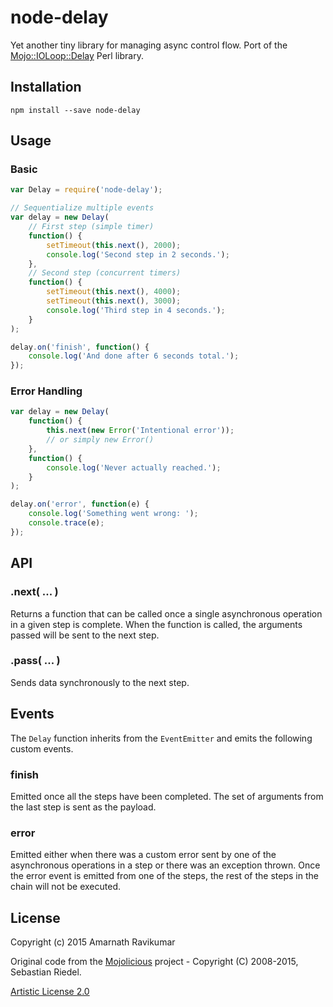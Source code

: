 # node-delay

Yet another tiny library for managing async control flow. Port of the [Mojo::IOLoop::Delay](http://mojolicio.us/perldoc/Mojo/IOLoop/Delay) Perl library.

## Installation

```
npm install --save node-delay
```

## Usage

### Basic

```javascript
var Delay = require('node-delay');

// Sequentialize multiple events
var delay = new Delay(
    // First step (simple timer)
    function() {
        setTimeout(this.next(), 2000);
        console.log('Second step in 2 seconds.');
    },
    // Second step (concurrent timers)
    function() {
        setTimeout(this.next(), 4000);
        setTimeout(this.next(), 3000);
        console.log('Third step in 4 seconds.');
    }
);

delay.on('finish', function() {
    console.log('And done after 6 seconds total.');
});
```

### Error Handling

```javascript
var delay = new Delay(
    function() {
        this.next(new Error('Intentional error'));
        // or simply new Error()
    },
    function() {
        console.log('Never actually reached.');
    }
);

delay.on('error', function(e) {
    console.log('Something went wrong: ');
    console.trace(e);
});
```

## API

### .next( ... )

Returns a function that can be called once a single asynchronous operation in a given step is complete. When the function is called, the arguments passed will be sent to the next step.

### .pass( ... )

Sends data synchronously to the next step.

## Events

The `Delay` function inherits from the `EventEmitter` and emits the following custom events.

### finish

Emitted once all the steps have been completed. The set of arguments from the last step is sent as the payload.

### error

Emitted either when there was a custom error sent by one of the asynchronous operations in a step or there was an exception thrown. Once the error event is emitted from one of the steps, the rest of the steps in the chain will not be executed.

## License

Copyright (c) 2015 Amarnath Ravikumar

Original code from the [Mojolicious](http://mojolicio.us/perldoc/Mojolicious) project - Copyright (C) 2008-2015, Sebastian Riedel.

[Artistic License 2.0](http://opensource.org/licenses/Artistic-2.0)
